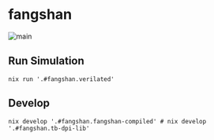 # fangshan

![main](https://github.com/Emin017/fangshan/actions/workflows/build.yml/badge.svg?branch=main)

## Run Simulation
```shell
nix run '.#fangshan.verilated'
```

## Develop
```shell
nix develop '.#fangshan.fangshan-compiled' # nix develop '.#fangshan.tb-dpi-lib'
```
